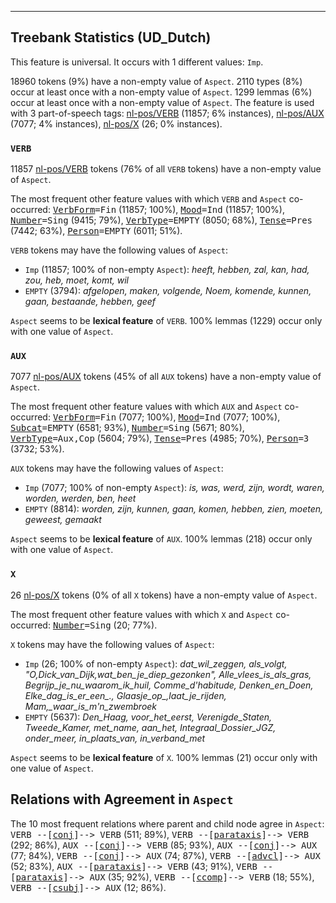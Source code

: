 

--------------------------------------------------------------------------------

## Treebank Statistics (UD_Dutch)

This feature is universal.
It occurs with 1 different values: `Imp`.

18960 tokens (9%) have a non-empty value of `Aspect`.
2110 types (8%) occur at least once with a non-empty value of `Aspect`.
1299 lemmas (6%) occur at least once with a non-empty value of `Aspect`.
The feature is used with 3 part-of-speech tags: [nl-pos/VERB]() (11857; 6% instances), [nl-pos/AUX]() (7077; 4% instances), [nl-pos/X]() (26; 0% instances).

### `VERB`

11857 [nl-pos/VERB]() tokens (76% of all `VERB` tokens) have a non-empty value of `Aspect`.

The most frequent other feature values with which `VERB` and `Aspect` co-occurred: <tt><a href="VerbForm.html">VerbForm</a>=Fin</tt> (11857; 100%), <tt><a href="Mood.html">Mood</a>=Ind</tt> (11857; 100%), <tt><a href="Number.html">Number</a>=Sing</tt> (9415; 79%), <tt><a href="VerbType.html">VerbType</a>=EMPTY</tt> (8050; 68%), <tt><a href="Tense.html">Tense</a>=Pres</tt> (7442; 63%), <tt><a href="Person.html">Person</a>=EMPTY</tt> (6011; 51%).

`VERB` tokens may have the following values of `Aspect`:

* `Imp` (11857; 100% of non-empty `Aspect`): <em>heeft, hebben, zal, kan, had, zou, heb, moet, komt, wil</em>
* `EMPTY` (3794): <em>afgelopen, maken, volgende, Noem, komende, kunnen, gaan, bestaande, hebben, geef</em>

`Aspect` seems to be **lexical feature** of `VERB`. 100% lemmas (1229) occur only with one value of `Aspect`.

### `AUX`

7077 [nl-pos/AUX]() tokens (45% of all `AUX` tokens) have a non-empty value of `Aspect`.

The most frequent other feature values with which `AUX` and `Aspect` co-occurred: <tt><a href="VerbForm.html">VerbForm</a>=Fin</tt> (7077; 100%), <tt><a href="Mood.html">Mood</a>=Ind</tt> (7077; 100%), <tt><a href="Subcat.html">Subcat</a>=EMPTY</tt> (6581; 93%), <tt><a href="Number.html">Number</a>=Sing</tt> (5671; 80%), <tt><a href="VerbType.html">VerbType</a>=Aux,Cop</tt> (5604; 79%), <tt><a href="Tense.html">Tense</a>=Pres</tt> (4985; 70%), <tt><a href="Person.html">Person</a>=3</tt> (3732; 53%).

`AUX` tokens may have the following values of `Aspect`:

* `Imp` (7077; 100% of non-empty `Aspect`): <em>is, was, werd, zijn, wordt, waren, worden, werden, ben, heet</em>
* `EMPTY` (8814): <em>worden, zijn, kunnen, gaan, komen, hebben, zien, moeten, geweest, gemaakt</em>

`Aspect` seems to be **lexical feature** of `AUX`. 100% lemmas (218) occur only with one value of `Aspect`.

### `X`

26 [nl-pos/X]() tokens (0% of all `X` tokens) have a non-empty value of `Aspect`.

The most frequent other feature values with which `X` and `Aspect` co-occurred: <tt><a href="Number.html">Number</a>=Sing</tt> (20; 77%).

`X` tokens may have the following values of `Aspect`:

* `Imp` (26; 100% of non-empty `Aspect`): <em>dat_wil_zeggen, als_volgt, "_O_,_Dick_van_Dijk_,_wat_ben_je_diep_gezonken_", Alle_vlees_is_als_gras, Begrijp_je_nu_waarom_ik_huil, Comme_d'habitude, Denken_en_Doen, Elke_dag_is_er_een_., Glaasje_op_,_laat_je_rijden, Mam_,_waar_is_m'n_zwembroek</em>
* `EMPTY` (5637): <em>Den_Haag, voor_het_eerst, Verenigde_Staten, Tweede_Kamer, met_name, aan_het, Integraal_Dossier_JGZ, onder_meer, in_plaats_van, in_verband_met</em>

`Aspect` seems to be **lexical feature** of `X`. 100% lemmas (21) occur only with one value of `Aspect`.

## Relations with Agreement in `Aspect`

The 10 most frequent relations where parent and child node agree in `Aspect`:
<tt>VERB --[<a href="../dep/conj.html">conj</a>]--> VERB</tt> (511; 89%),
<tt>VERB --[<a href="../dep/parataxis.html">parataxis</a>]--> VERB</tt> (292; 86%),
<tt>AUX --[<a href="../dep/conj.html">conj</a>]--> VERB</tt> (85; 93%),
<tt>AUX --[<a href="../dep/conj.html">conj</a>]--> AUX</tt> (77; 84%),
<tt>VERB --[<a href="../dep/conj.html">conj</a>]--> AUX</tt> (74; 87%),
<tt>VERB --[<a href="../dep/advcl.html">advcl</a>]--> AUX</tt> (52; 83%),
<tt>AUX --[<a href="../dep/parataxis.html">parataxis</a>]--> VERB</tt> (43; 91%),
<tt>VERB --[<a href="../dep/parataxis.html">parataxis</a>]--> AUX</tt> (35; 92%),
<tt>VERB --[<a href="../dep/ccomp.html">ccomp</a>]--> VERB</tt> (18; 55%),
<tt>VERB --[<a href="../dep/csubj.html">csubj</a>]--> AUX</tt> (12; 86%).

